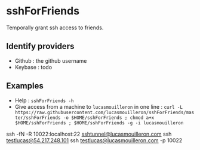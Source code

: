 sshForFriends
=============

Temporally grant ssh access to friends.

Identify providers
------------------
- Github : the github username
- Keybase : todo

Examples
--------
- Help : `sshForFriends -h`
- Give access from a machine to `lucasmouilleron` in one line : `curl -L https://raw.githubusercontent.com/lucasmouilleron/sshForFriends/master/sshForFriends -o $HOME/sshForFriends ; chmod a+x $HOME/sshForFriends ; $HOME/sshForFriends -g -i lucasmouilleron`

ssh -fN -R 10022:localhost:22 sshtunnel@lucasmouilleron.com
ssh testlucas@54.217.248.101
ssh testlucas@lucasmouilleron.com -p 10022